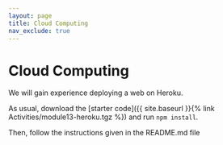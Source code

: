 ```yaml
---
layout: page
title: Cloud Computing
nav_exclude: true
---
```

# Cloud Computing
We will gain experience deploying a web on Heroku.

As usual, download the [starter code]({{ site.baseurl }}{% link Activities/module13-heroku.tgz %}) and run `npm install`.

Then, follow the instructions given in the README.md file